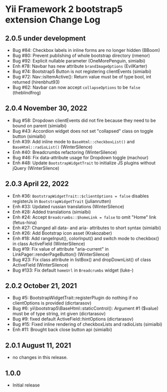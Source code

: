 Yii Framework 2 bootstrap5 extension Change Log
==============================================

2.0.5 under development
-----------------------

- Bug #84: Checkbox labels in inline forms are no longer hidden (BBoom)
- Bug #80: Prevent publishing of whole bootstrap directory (rmenor)
- Bug #92: Explicit nullable parameter (OneMorePenguin, simialbi)
- Enh #78: Navbar has new attribute `brandImageOptions` (EvilKarter)
- Bug #74: Bootstrap5 Button is not registering clientEvents (simialbi)
- Bug #72: Nav::isItemActive(): Return value must be of type bool, int returned (hirenbhut93)
- Bug #62: Navbar can now accept `collapseOptions` to be `false` (theblindfrog)


2.0.4 November 30, 2022
-----------------------

- Bug #58: Dropdown clientEvents did not fire because they need to be bound on parent (simialbi)
- Bug #43: Accordion widget does not set "collapsed" class on toggle button (simialbi)
- Enh #39: Add inline mode to `BaseHtml::checkboxList()` and `BaseHtml::radioList()` (WinterSilence)
- Enh #40: Breadcrumbs refactoring (WinterSilence)
- Bug #46: Fix data-attribute usage for Dropdown toggle (machour)
- Enh #48: Update `BootstrapWidgetTrait` to initialize JS plugins without jQuery (WinterSilence)


2.0.3 April 22, 2022
--------------------

- Enh #36: `BootstrapWidgetTrait::$clientOptions = false` disables registerJs in `BootstrapWidgetTrait` (julianrutten)
- Enh #33: Updated russian translations (WinterSilence)
- Enh #28: Added translations (simialbi)
- Enh #24: Accept `Breadcrumbs::$homeLink = false` to omit "Home" link (fetus-hina)
- Enh #27: Changed all data- and aria- attributes to short syntax (simialbi)
- Enh #26: Add Bootstrap icon asset (Krakozaber)
- Enh #18: Add rangeInput(), colorInput() and switch mode to checkbox() in class ActiveField (WinterSilence)
- Bug #19: Fix value of attribute "aria-current" in LinkPager::renderPageButton() (WinterSilence)
- Bug #23: Fix class attribute in listBox() and dropDownList() of class ActiveField (WinterSilence)
- Bug #133: Fix default `homeUrl` in `Breadcrumbs` widget (luke-)


2.0.2 October 21, 2021
----------------------

- Bug #5: BootstrapWidgetTrait::registerPlugin do nothing if no clientOptions is provided (dicrtarasov)
- Bug #6: yii\bootstrap5\BaseHtml::staticControl(): Argument #1 ($value) must be of type string, int given (dicrtarasov)
- Bug #9: fixed default ActiveField::hintOptions (dicrtarasov)
- Bug #15: Fixed inline rendering of checkboxLists and radioLists (simialbi)
- Enh #11: Brought back close button api (simialbi)


2.0.1 August 11, 2021
---------------------

- no changes in this release.


1.0.0
-----------------------
- Initial release
